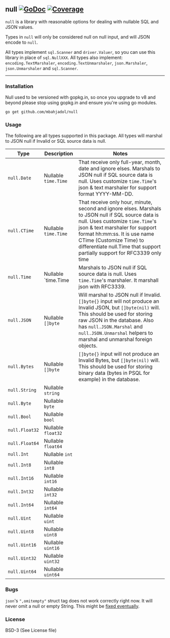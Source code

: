 ## null [![GoDoc](https://godoc.org/github.com/mbahjadol/null?status.svg)](https://godoc.org/github.com/mbahjadol/null) [![Coverage](http://gocover.io/_badge/github.com/mbahjadol/null)](http://gocover.io/github.com/mbahjadol/null)

`null` is a library with reasonable options for dealing with nullable SQL and
JSON values.

Types in `null` will only be considered null on null input, and will JSON
encode to `null`.

All types implement `sql.Scanner` and `driver.Valuer`, so you can use this
library in place of `sql.NullXXX`. All types also implement:
`encoding.TextMarshaler`, `encoding.TextUnmarshaler`, `json.Marshaler`,
`json.Unmarshaler` and `sql.Scanner`.

---

### Installation

Null used to be versioned with gopkg.in, so once you upgrade to v8 and beyond
please stop using gopkg.in and ensure you're using go modules.

```
go get github.com/mbahjadol/null
```

### Usage

The following are all types supported in this package. All types will marshal
to JSON null if Invalid or SQL source data is null.

| Type | Description | Notes |
|------|-------------|-------|
| `null.Date` | Nullable `time.Time` | That receive only full-year, month, date and ignore elses. Marshals to JSON null if SQL source data is null. Uses customize `time.Time`'s json & text marshaler for support format YYYY-MM-DD. |
| `null.CTime` | Nullable `time.Time` | That receive only hour, minute, second and ignore elses. Marshals to JSON null if SQL source data is null. Uses customize `time.Time`'s json & text marshaler for support format hh:mm:ss. It is use name CTime (Customize Time) to differentiate null.Time that support partially support for RFC3339 only time |
| `null.Time` | Nullable `time.Time | Marshals to JSON null if SQL source data is null. Uses `time.Time`'s marshaler. It marshall json with RFC3339.|
| `null.JSON` | Nullable `[]byte` | Will marshal to JSON null if Invalid. `[]byte{}` input will not produce an Invalid JSON, but `[]byte(nil)` will. This should be used for storing raw JSON in the database. Also has `null.JSON.Marshal` and `null.JSON.Unmarshal` helpers to marshal and unmarshal foreign objects. |
| `null.Bytes` | Nullable `[]byte` | `[]byte{}` input will not produce an Invalid Bytes, but `[]byte(nil)` will. This should be used for storing binary data (bytes in PSQL for example) in the database. |
| `null.String` | Nullable `string` | |
| `null.Byte` | Nullable `byte` | |
| `null.Bool` | Nullable `bool` | |
| `null.Float32` | Nullable `float32` | |
| `null.Float64` | Nullable `float64` | |
| `null.Int` | Nullable `int` | |
| `null.Int8` | Nullable `int8` | |
| `null.Int16` | Nullable `int16` | |
| `null.Int32` | Nullable `int32` | |
| `null.Int64` | Nullable `int64` | |
| `null.Uint` | Nullable `uint` | |
| `null.Uint8` | Nullable `uint8` | |
| `null.Uint16` | Nullable `uint16` | |
| `null.Uint32` | Nullable `uint32` | |
| `null.Uint64` | Nullable `uint64` | | |

### Bugs

`json`'s `",omitempty"` struct tag does not work correctly right now. It will
never omit a null or empty String. This might be [fixed
eventually](https://github.com/golang/go/issues/4357).


### License

BSD-3 (See License file)
